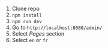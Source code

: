 1. Clone repo
1. `npm install`
1. `npm run dev`
1. Go to `http://localhost:8080/admin/`
1. Select *Pages* section
1. Select `en` or `fr`
